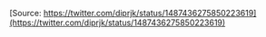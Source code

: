 [Source: https://twitter.com/diprjk/status/1487436275850223619](https://twitter.com/diprjk/status/1487436275850223619)